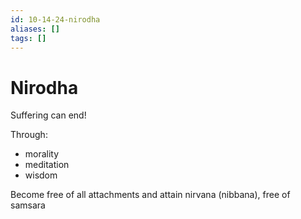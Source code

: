 ```yaml
---
id: 10-14-24-nirodha
aliases: []
tags: []
---
```


# Nirodha
Suffering can end!

Through:
- morality
- meditation
- wisdom

Become free of all attachments and attain nirvana (nibbana), free of samsara
